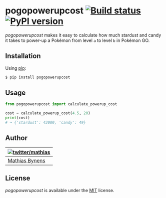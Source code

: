 # pogopowerupcost [![Build status](https://travis-ci.org/HankB/pogopowerupcost.svg?branch=master)](https://travis-ci.org/HankB/pogopowerupcost) [![PyPI version](https://img.shields.io/pypi/v/pogopowerupcost.svg)](https://pypi.python.org/pypi/pogopowerupcost)

_pogopowerupcost_ makes it easy to calculate how much stardust and candy it takes to power-up a Pokémon from level `a` to level `b` in Pokémon GO.

## Installation

Using [pip](https://pip.pypa.io/):

```sh
$ pip install pogopowerupcost
```

## Usage

```py
from pogopowerupcost import calculate_powerup_cost

cost = calculate_powerup_cost(4.5, 20)
print(cost)
# → {'stardust': 43000, 'candy': 49}
```

## Author

| [![twitter/mathias](https://gravatar.com/avatar/24e08a9ea84deb17ae121074d0f17125?s=70)](https://twitter.com/mathias "Follow @mathias on Twitter") |
|---|
| [Mathias Bynens](https://mathiasbynens.be/) |

## License

_pogopowerupcost_ is available under the [MIT](https://mths.be/mit) license.
